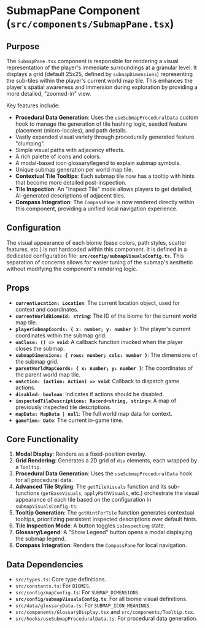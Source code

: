 # SubmapPane Component (`src/components/SubmapPane.tsx`)

## Purpose

The `SubmapPane.tsx` component is responsible for rendering a visual representation of the player's immediate surroundings at a granular level. It displays a grid (default 25x25, defined by `submapDimensions`) representing the sub-tiles within the player's current world map tile. This enhances the player's spatial awareness and immersion during exploration by providing a more detailed, "zoomed-in" view.

Key features include:
*   **Procedural Data Generation**: Uses the `useSubmapProceduralData` custom hook to manage the generation of tile hashing logic, seeded feature placement (micro-locales), and path details.
*   Vastly expanded visual variety through procedurally generated feature "clumping".
*   Simple visual paths with adjacency effects.
*   A rich palette of icons and colors.
*   A modal-based icon glossary/legend to explain submap symbols.
*   Unique submap generation per world map tile.
*   **Contextual Tile Tooltips**: Each submap tile now has a tooltip with hints that become more detailed post-inspection.
*   **Tile Inspection**: An "Inspect Tile" mode allows players to get detailed, AI-generated descriptions of adjacent tiles.
*   **Compass Integration**: The `CompassPane` is now rendered directly within this component, providing a unified local navigation experience.

## Configuration

The visual appearance of each biome (base colors, path styles, scatter features, etc.) is not hardcoded within this component. It is defined in a dedicated configuration file: **`src/config/submapVisualsConfig.ts`**. This separation of concerns allows for easier tuning of the submap's aesthetic without modifying the component's rendering logic.

## Props

*   **`currentLocation: Location`**: The current location object, used for context and coordinates.
*   **`currentWorldBiomeId: string`**: The ID of the biome for the current world map tile.
*   **`playerSubmapCoords: { x: number; y: number }`**: The player's current coordinates within the submap grid.
*   **`onClose: () => void`**: A callback function invoked when the player closes the submap.
*   **`submapDimensions: { rows: number; cols: number }`**: The dimensions of the submap grid.
*   **`parentWorldMapCoords: { x: number; y: number }`**: The coordinates of the parent world map tile.
*   **`onAction: (action: Action) => void`**: Callback to dispatch game actions.
*   **`disabled: boolean`**: Indicates if actions should be disabled.
*   **`inspectedTileDescriptions: Record<string, string>`**: A map of previously inspected tile descriptions.
*   **`mapData: MapData | null`**: The full world map data for context.
*   **`gameTime: Date`**: The current in-game time.

## Core Functionality

1.  **Modal Display**: Renders as a fixed-position overlay.
2.  **Grid Rendering**: Generates a 2D grid of `div` elements, each wrapped by a `Tooltip`.
3.  **Procedural Data Generation**: Uses the `useSubmapProceduralData` hook for all procedural data.
4.  **Advanced Tile Styling**: The `getTileVisuals` function and its sub-functions (`getBaseVisuals`, `applyPathVisuals`, etc.) orchestrate the visual appearance of each tile based on the configuration in `submapVisualsConfig.ts`.
5.  **Tooltip Generation**: The `getHintForTile` function generates contextual tooltips, prioritizing persistent inspected descriptions over default hints.
6.  **Tile Inspection Mode**: A button toggles `isInspecting` state.
7.  **Glossary/Legend**: A "Show Legend" button opens a modal displaying the submap legend.
8.  **Compass Integration**: Renders the `CompassPane` for local navigation.

## Data Dependencies

*   `src/types.ts`: Core type definitions.
*   `src/constants.ts`: For `BIOMES`.
*   `src/config/mapConfig.ts`: For `SUBMAP_DIMENSIONS`.
*   **`src/config/submapVisualsConfig.ts`**: For all biome visual definitions.
*   `src/data/glossaryData.ts`: For `SUBMAP_ICON_MEANINGS`.
*   `src/components/GlossaryDisplay.tsx` and `src/components/Tooltip.tsx`.
*   `src/hooks/useSubmapProceduralData.ts`: For procedural data generation.
